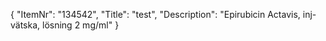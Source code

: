 {
  "ItemNr": "134542",
  "Title": "test",
  "Description": "Epirubicin Actavis, inj-vätska, lösning 2 mg/ml"
}